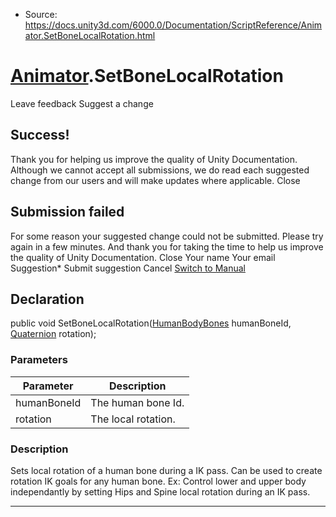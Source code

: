 * Source: https://docs.unity3d.com/6000.0/Documentation/ScriptReference/Animator.SetBoneLocalRotation.html

#  [Animator](https://docs.unity3d.com/6000.0/Documentation/ScriptReference/Animator.html).SetBoneLocalRotation
Leave feedback
Suggest a change
## Success!
Thank you for helping us improve the quality of Unity Documentation. Although we cannot accept all submissions, we do read each suggested change from our users and will make updates where applicable.
Close
## Submission failed
For some reason your suggested change could not be submitted. Please <a>try again</a> in a few minutes. And thank you for taking the time to help us improve the quality of Unity Documentation.
Close
Your name Your email Suggestion* Submit suggestion
Cancel
[Switch to Manual](https://docs.unity3d.com/6000.0/Documentation/Manual/class-Animator.html "Go to Animator Component in the Manual")
## Declaration
public void SetBoneLocalRotation([HumanBodyBones](https://docs.unity3d.com/6000.0/Documentation/ScriptReference/HumanBodyBones.html) humanBoneId, [Quaternion](https://docs.unity3d.com/6000.0/Documentation/ScriptReference/Quaternion.html) rotation); 
### Parameters
Parameter | Description  
---|---  
humanBoneId | The human bone Id.  
rotation | The local rotation.  
### Description
Sets local rotation of a human bone during a IK pass.
Can be used to create rotation IK goals for any human bone. Ex: Control lower and upper body independantly by setting Hips and Spine local rotation during an IK pass.
* * *
